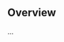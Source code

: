 <!-- Note: Please must use one of our issue templates to file an issue! 🛑 -->
<!-- 👉 https://github.com/matthewturk/kith-rune-interpreter/issues/new/choose 👈 -->
<!-- **Issues that should have been filed with a template will be closed without action, and we will ask you to use a template.** -->

<!-- This blank issue template is only for issues that don't fit any of the templates. -->

## Overview

...
